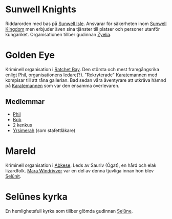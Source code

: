 <!-- TITLE: Organisationer -->

# Sunwell Knights

Riddarorden med bas på [Sunwell Isle](geografi#sunwell-isle). Ansvarar för säkerheten inom [Sunwell Kingdom](geografi#sunwell-kingdom) men erbjuder även sina tjänster till platser och personer utanför kungariket. Organisationen tillber gudinnan [Zyelia](religion#zyelia).

# Golden Eye 

Kriminell organisation i [Ratchet Bay](geografi#ratchet-bay). Den största och mest framgångsrika enligt [Phil](karaktarer#phil), organisationens ledare(?). "Rekryterade" [Karatemannen](karaktarer#karatemannen) med kompisar till att råna gallerian. Bad sedan våra äventyrare att utkräva hämnd på [Karatemannen](karaktarer#karatemannen) som var den ensamma överlevaren.

## Medlemmar

* [Phil](karaktarer#phil)
* [Bob](karaktarer#bob)
* 2 kenkus
* [Yrsimerah](karaktarer#yrsimerah) (som stafettläkare)

# Mareld

Kriminell organisation i [Abkese](geografi#abkese). Leds av Sauriv (Ögat), en hård och elak lizardfolk. [Mara Windrivver](karaktarer#mara-windrivver) var en del av denna tjuvliga innan hon blev [Selûnit](organisationer#selunes-kyrka).

# Selûnes kyrka

En hemlighetsfull kyrka som tillber glömda gudinnan [Selûne](religion#selune).
